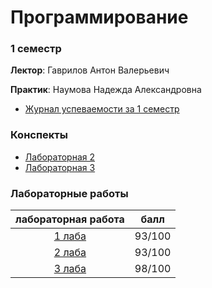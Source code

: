 # Программирование
### 1 семестр
**Лектор**: Гаврилов Антон Валерьевич

**Практик**: Наумова Надежда Александровна

- [Журнал успеваемости за 1 семестр](https://docs.google.com/spreadsheets/d/1utbh7iqf0Z0Xmw4r6xuzh9GEXsv1rRIXxC5R7ilMF7E/edit?gid=332225672#gid=332225672)

### Конспекты
- [Лабораторная 2](https://docs.google.com/document/d/1RI84w0-sJupsnCos-3JAIhstQaexLQ4sfyx4jcuYc2E/edit?tab=t.0)
- [Лабораторная 3](https://docs.google.com/document/d/1qAMMtMskejLZ1ndPD8uiXeCzmqg5-pV0CnWHzIS2_Ws/edit?tab=t.0#heading=h.g6mvqs1l0gj5)

### Лабораторные работы
| лабораторная работа  | балл |
| :-------------------: | ----- |
| [1 лаба](https://github.com/LunarSonic/ITMO/tree/main/1-2%20Programming/lab1)  | 93/100  |
| [2 лаба](https://github.com/LunarSonic/ITMO/tree/main/1-2%20Programming/lab2)  | 93/100  |
| [3 лаба](https://github.com/LunarSonic/ITMO/tree/main/1-2%20Programming/lab3) | 98/100  |